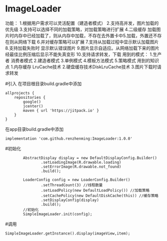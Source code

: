 # ImageLoader
功能：  1.根据用户需求可以灵活配置（建造者模式） 2.支持高并发，图片加载的优先级 3.支持可以选择不同的加载策略，对加载策略进行扩展 4.二级缓存 加载图片时内存中已经加载了，则从内存中加载，不存在去外置卡中5.加载，外置还不存在则从网络下载 6.并对缓存策略可以扩展 7.支持从加载过程中显示默认加载图片 8.支持加载失败时 显示默认错误图片 9.图片显示自适应。从网络加载下来的图片经最佳比例压缩后显示不能失真变形 10.支持请求转发，下载  用到的模式： 1.生产者 消费者模式 2.建造者模式 3.单例模式 4.模板方法模式 5.策略模式  用到的知识点 1.内存缓存 LruCache技术 2.硬盘缓存技术DiskLruCache技术 3.图片下载时请求转发

#引入
在项目根目录build.gradle中添加
```
allprojects {
    repositories {
        google()
        jcenter()
        maven { url 'https://jitpack.io' }
    }
}
```
在app目录build.gradle中添加
```
implementation 'com.github.renzhenming:ImageLoader:1.0.0'

```
#初始化
```
        AbstractDisplay display = new DefaultDisplayConfig.Builder()
                .setLoadingImage(R.drawable.loading)
                .setErrorImage(R.drawable.not_found)
                .build();

        LoaderConfig config = new LoaderConfig.Builder()
                .setThreadCount(3) //线程数量
                .setLoadPolicy(new DefaultLoadPolicy()) //加载策略
                .setCachePolicy(new DefaultDiskCache(this)) //缓存策略
                .setDisplayConfig(display)
                .build();
        //初始化
        SimpleImageLoader.init(config);
```

#调用
```
SimpleImageLoader.getInstance().display(imageView,item);
```
